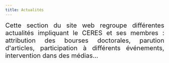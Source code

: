 ```yaml
---
title: Actualités
---
```


<div style="position:relative; font-size:20px; text-align: justify; text-justify: inter-word;">Cette section du site web regroupe différentes actualités impliquant le CERES et ses membres : attribution des bourses doctorales, parution d'articles, participation à différents événements, intervention dans des médias...</div>